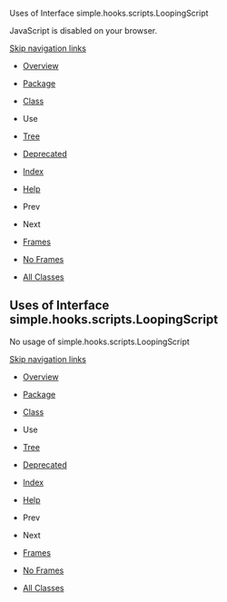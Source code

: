 Uses of Interface simple.hooks.scripts.LoopingScript   <!-- try { if (location.href.indexOf('is-external=true') == -1) { parent.document.title="Uses of Interface simple.hooks.scripts.LoopingScript"; } } catch(err) { } //-->

JavaScript is disabled on your browser.

[Skip navigation links](#skip.navbar.top "Skip navigation links")

*   [Overview](../../../../overview-summary.html)
*   [Package](../package-summary.html)
*   [Class](../../../../simple/hooks/scripts/LoopingScript.html "interface in simple.hooks.scripts")
*   Use
*   [Tree](../package-tree.html)
*   [Deprecated](../../../../deprecated-list.html)
*   [Index](../../../../index-files/index-1.html)
*   [Help](../../../../help-doc.html)

*   Prev
*   Next

*   [Frames](../../../../index.html?simple/hooks/scripts/class-use/LoopingScript.html)
*   [No Frames](LoopingScript.html)

*   [All Classes](../../../../allclasses-noframe.html)

<!-- allClassesLink = document.getElementById("allclasses\_navbar\_top"); if(window==top) { allClassesLink.style.display = "block"; } else { allClassesLink.style.display = "none"; } //-->

Uses of Interface  
simple.hooks.scripts.LoopingScript
------------------------------------------------------

No usage of simple.hooks.scripts.LoopingScript

[Skip navigation links](#skip.navbar.bottom "Skip navigation links")

*   [Overview](../../../../overview-summary.html)
*   [Package](../package-summary.html)
*   [Class](../../../../simple/hooks/scripts/LoopingScript.html "interface in simple.hooks.scripts")
*   Use
*   [Tree](../package-tree.html)
*   [Deprecated](../../../../deprecated-list.html)
*   [Index](../../../../index-files/index-1.html)
*   [Help](../../../../help-doc.html)

*   Prev
*   Next

*   [Frames](../../../../index.html?simple/hooks/scripts/class-use/LoopingScript.html)
*   [No Frames](LoopingScript.html)

*   [All Classes](../../../../allclasses-noframe.html)

<!-- allClassesLink = document.getElementById("allclasses\_navbar\_bottom"); if(window==top) { allClassesLink.style.display = "block"; } else { allClassesLink.style.display = "none"; } //-->
